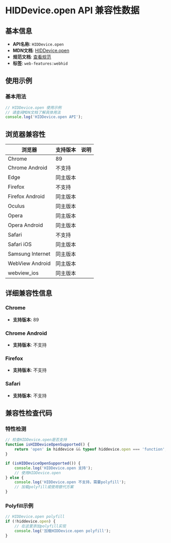 # HIDDevice.open API 兼容性数据

## 基本信息

- **API名称**: `HIDDevice.open`
- **MDN文档**: [HIDDevice.open](https://developer.mozilla.org/docs/Web/API/HIDDevice/open)
- **规范文档**: [查看规范](https://wicg.github.io/webhid/#dom-hiddevice-open)
- **标签**: `web-features:webhid`

## 使用示例

### 基本用法

```javascript
// HIDDevice.open 使用示例
// 请查阅MDN文档了解具体用法
console.log('HIDDevice.open API');
```

## 浏览器兼容性

| 浏览器 | 支持版本 | 说明 |
|--------|----------|------|
| Chrome | 89 |  |
| Chrome Android | 不支持 |  |
| Edge | 同主版本 |  |
| Firefox | 不支持 |  |
| Firefox Android | 同主版本 |  |
| Oculus | 同主版本 |  |
| Opera | 同主版本 |  |
| Opera Android | 同主版本 |  |
| Safari | 不支持 |  |
| Safari iOS | 同主版本 |  |
| Samsung Internet | 同主版本 |  |
| WebView Android | 同主版本 |  |
| webview_ios | 同主版本 |  |

## 详细兼容性信息

### Chrome

- **支持版本**: 89

### Chrome Android

- **支持版本**: 不支持

### Firefox

- **支持版本**: 不支持

### Safari

- **支持版本**: 不支持

## 兼容性检查代码

### 特性检测

```javascript
// 检查HIDDevice.open是否支持
function isHIDDeviceOpenSupported() {
    return 'open' in hiddevice && typeof hiddevice.open === 'function';
}

if (isHIDDeviceOpenSupported()) {
    console.log('HIDDevice.open 支持');
    // 使用HIDDevice.open
} else {
    console.log('HIDDevice.open 不支持，需要polyfill');
    // 加载polyfill或使用替代方案
}
```

### Polyfill示例

```javascript
// HIDDevice.open polyfill
if (!hiddevice.open) {
    // 在这里添加polyfill实现
    console.log('加载HIDDevice.open polyfill');
}
```


